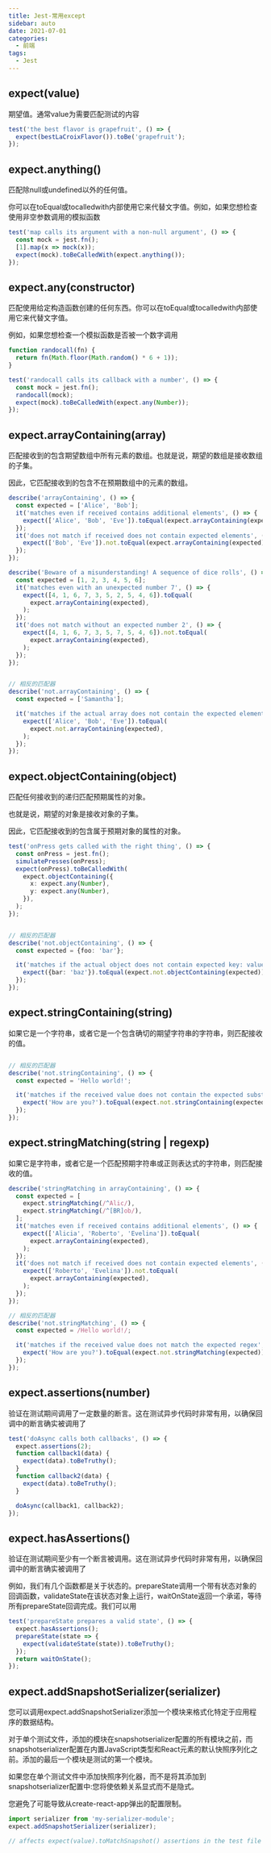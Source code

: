 ```yaml
---
title: Jest-常用except
sidebar: auto
date: 2021-07-01
categories:
  - 前端
tags:
  - Jest
---
```


## expect(value)

期望值。通常value为需要匹配测试的内容

```typescript
test('the best flavor is grapefruit', () => {
  expect(bestLaCroixFlavor()).toBe('grapefruit');
});
```

## expect.anything()

匹配除null或undefined以外的任何值。

你可以在toEqual或tocalledwith内部使用它来代替文字值。例如，如果您想检查使用非空参数调用的模拟函数

```typescript
test('map calls its argument with a non-null argument', () => {
  const mock = jest.fn();
  [1].map(x => mock(x));
  expect(mock).toBeCalledWith(expect.anything());
});
```

## expect.any(constructor)

匹配使用给定构造函数创建的任何东西。你可以在toEqual或tocalledwith内部使用它来代替文字值。

例如，如果您想检查一个模拟函数是否被一个数字调用

```typescript
function randocall(fn) {
  return fn(Math.floor(Math.random() * 6 + 1));
}

test('randocall calls its callback with a number', () => {
  const mock = jest.fn();
  randocall(mock);
  expect(mock).toBeCalledWith(expect.any(Number));
});
```

## expect.arrayContaining(array)

匹配接收到的包含期望数组中所有元素的数组。也就是说，期望的数组是接收数组的子集。

因此，它匹配接收到的包含不在预期数组中的元素的数组。

```typescript
describe('arrayContaining', () => {
  const expected = ['Alice', 'Bob'];
  it('matches even if received contains additional elements', () => {
    expect(['Alice', 'Bob', 'Eve']).toEqual(expect.arrayContaining(expected));
  });
  it('does not match if received does not contain expected elements', () => {
    expect(['Bob', 'Eve']).not.toEqual(expect.arrayContaining(expected));
  });
});

describe('Beware of a misunderstanding! A sequence of dice rolls', () => {
  const expected = [1, 2, 3, 4, 5, 6];
  it('matches even with an unexpected number 7', () => {
    expect([4, 1, 6, 7, 3, 5, 2, 5, 4, 6]).toEqual(
      expect.arrayContaining(expected),
    );
  });
  it('does not match without an expected number 2', () => {
    expect([4, 1, 6, 7, 3, 5, 7, 5, 4, 6]).not.toEqual(
      expect.arrayContaining(expected),
    );
  });
});


// 相反的匹配器
describe('not.arrayContaining', () => {
  const expected = ['Samantha'];

  it('matches if the actual array does not contain the expected elements', () => {
    expect(['Alice', 'Bob', 'Eve']).toEqual(
      expect.not.arrayContaining(expected),
    );
  });
});
```

## expect.objectContaining(object)

匹配任何接收到的递归匹配预期属性的对象。

也就是说，期望的对象是接收对象的子集。

因此，它匹配接收到的包含属于预期对象的属性的对象。

```typescript
test('onPress gets called with the right thing', () => {
  const onPress = jest.fn();
  simulatePresses(onPress);
  expect(onPress).toBeCalledWith(
    expect.objectContaining({
      x: expect.any(Number),
      y: expect.any(Number),
    }),
  );
});


// 相反的匹配器
describe('not.objectContaining', () => {
  const expected = {foo: 'bar'};

  it('matches if the actual object does not contain expected key: value pairs', () => {
    expect({bar: 'baz'}).toEqual(expect.not.objectContaining(expected));
  });
});
```

## expect.stringContaining(string)

如果它是一个字符串，或者它是一个包含确切的期望字符串的字符串，则匹配接收的值。

```typescript

// 相反的匹配器
describe('not.stringContaining', () => {
  const expected = 'Hello world!';

  it('matches if the received value does not contain the expected substring', () => {
    expect('How are you?').toEqual(expect.not.stringContaining(expected));
  });
});
```

## expect.stringMatching(string | regexp)

如果它是字符串，或者它是一个匹配预期字符串或正则表达式的字符串，则匹配接收的值。

```typescript
describe('stringMatching in arrayContaining', () => {
  const expected = [
    expect.stringMatching(/^Alic/),
    expect.stringMatching(/^[BR]ob/),
  ];
  it('matches even if received contains additional elements', () => {
    expect(['Alicia', 'Roberto', 'Evelina']).toEqual(
      expect.arrayContaining(expected),
    );
  });
  it('does not match if received does not contain expected elements', () => {
    expect(['Roberto', 'Evelina']).not.toEqual(
      expect.arrayContaining(expected),
    );
  });
});

// 相反的匹配器
describe('not.stringMatching', () => {
  const expected = /Hello world!/;

  it('matches if the received value does not match the expected regex', () => {
    expect('How are you?').toEqual(expect.not.stringMatching(expected));
  });
});
```

## expect.assertions(number)

验证在测试期间调用了一定数量的断言。这在测试异步代码时非常有用，以确保回调中的断言确实被调用了

```typescript
test('doAsync calls both callbacks', () => {
  expect.assertions(2);
  function callback1(data) {
    expect(data).toBeTruthy();
  }
  function callback2(data) {
    expect(data).toBeTruthy();
  }

  doAsync(callback1, callback2);
});
```

## expect.hasAssertions()

验证在测试期间至少有一个断言被调用。这在测试异步代码时非常有用，以确保回调中的断言确实被调用了

例如，我们有几个函数都是关于状态的。prepareState调用一个带有状态对象的回调函数，validateState在该状态对象上运行，waitOnState返回一个承诺，等待所有prepareState回调完成。我们可以用

```typescript
test('prepareState prepares a valid state', () => {
  expect.hasAssertions();
  prepareState(state => {
    expect(validateState(state)).toBeTruthy();
  });
  return waitOnState();
});
```

## expect.addSnapshotSerializer(serializer)

您可以调用expect.addSnapshotSerializer添加一个模块来格式化特定于应用程序的数据结构。

对于单个测试文件，添加的模块在snapshotserializer配置的所有模块之前，而snapshotserializer配置在内置JavaScript类型和React元素的默认快照序列化之前。添加的最后一个模块是测试的第一个模块。

如果您在单个测试文件中添加快照序列化器，而不是将其添加到snapshotserializer配置中:您将使依赖关系显式而不是隐式。

您避免了可能导致从create-react-app弹出的配置限制。

```typescript
import serializer from 'my-serializer-module';
expect.addSnapshotSerializer(serializer);

// affects expect(value).toMatchSnapshot() assertions in the test file
```

